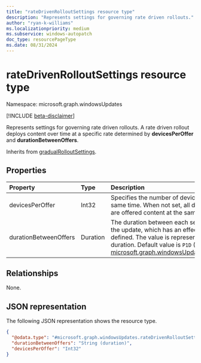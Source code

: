 ```yaml
---
title: "rateDrivenRolloutSettings resource type"
description: "Represents settings for governing rate driven rollouts."
author: "ryan-k-williams"
ms.localizationpriority: medium
ms.subservice: windows-autopatch
doc_type: resourcePageType
ms.date: 08/31/2024
---
```


# rateDrivenRolloutSettings resource type

Namespace: microsoft.graph.windowsUpdates

[!INCLUDE [beta-disclaimer](../../includes/beta-disclaimer.md)]

Represents settings for governing rate driven rollouts. A rate driven rollout deploys content over time at a specific rate determined by **devicesPerOffer** and **durationBetweenOffers**.

Inherits from [gradualRolloutSettings](../resources/windowsupdates-gradualrolloutsettings.md).

## Properties
|Property|Type|Description|
|:---|:---|:---|
|devicesPerOffer|Int32|Specifies the number of devices that are offered at the same time. When not set, all devices in the deployment are offered content at the same time.|
|durationBetweenOffers|Duration|The duration between each set of devices being offered the update, which has an effect when **devicesPerOffer** is defined. The value is represented in ISO 8601 format for duration. Default value is `P1D` (1 day). Inherited from [microsoft.graph.windowsUpdates.gradualRolloutSettings](../resources/windowsupdates-gradualrolloutsettings.md).|

## Relationships
None.

## JSON representation
The following JSON representation shows the resource type.
<!-- {
  "blockType": "resource",
  "@odata.type": "microsoft.graph.windowsUpdates.rateDrivenRolloutSettings"
}
-->
``` json
{
  "@odata.type": "#microsoft.graph.windowsUpdates.rateDrivenRolloutSettings",
  "durationBetweenOffers": "String (duration)",
  "devicesPerOffer": "Int32"
}
```
